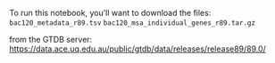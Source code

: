
To run this notebook, you'll want to download the files:
`bac120_metadata_r89.tsv`
`bac120_msa_individual_genes_r89.tar.gz`

from the GTDB server:
https://data.ace.uq.edu.au/public/gtdb/data/releases/release89/89.0/

